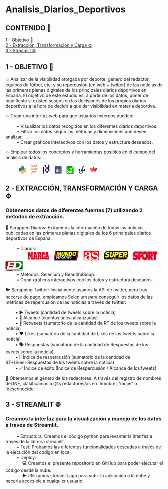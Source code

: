 # Analisis_Diarios_Deportivos
## CONTENIDO 📑
[1 - Objetivo 🎯](#O)<br />
[2 - Extracción, Transformación y Carga ⚙️](#ETL) <br />
[3 - Streamlit 🌐](#ST)<br />
 
## 1 - OBJETIVO 🎯<a name="O"/>   
💥  Analizar de la visibilidad otorgada por deporte, género del redactor, equipos de fútbol, etc. y su repercusión (en web + twitter) de las noticias de las primeras planas digitales de los principales diarios deportivos en España. El objetivo de este estudio es, a partir de los datos, poner de manifiesto si existen sesgos en las decisiones de los propios diarios deportivos a la hora de decidir a qué dar visibilidad en materia deportiva.<br />

💥 Crear una interfaz web para que usuarios externos puedan:<br />

&emsp; &emsp; • Visualizar los datos recogidos en los diferentes diarios deportivos.<br />
&emsp; &emsp; • Filtrar los datos según las métricas y dimensiones que desee analizar.<br />
&emsp; &emsp; • Crear gráficos interactivos con los datos y estructura deseados.<br />

💥 Emplear todos los conceptos y herramientas posibles en el campo del análisis de datos:<br />

&emsp;&emsp;&emsp;<img src="https://github.com/AdrianCiges/Eurovision-Project/blob/main/Images/python.webp" width="25" height="25">&emsp;<img src="https://github.com/AdrianCiges/Eurovision-Project/blob/main/Images/jupyter.jpg" width="22" height="30">  &nbsp;&nbsp;    <img src="https://github.com/AdrianCiges/Eurovision-Project/blob/main/Images/pandas.png" width="22" height="30"> &nbsp; &nbsp;<img src="https://github.com/AdrianCiges/Analisis_Diarios_Deportivos/blob/main/img/plotly.png" width="23" height="25">   &nbsp;&nbsp;    <img src="https://github.com/AdrianCiges/Eurovision-Project/blob/main/Images/selenium.png" width="23" height="25">     &nbsp;&nbsp;  <img src="https://github.com/AdrianCiges/Eurovision-Project/blob/main/Images/bs4.jpg" width="23" height="25">&nbsp;&nbsp;      <img src="https://github.com/AdrianCiges/Analisis_Diarios_Deportivos/blob/main/img/streamlit.png" width="25" height="30">     



## 2 - EXTRACCIÓN, TRANSFORMACIÓN Y CARGA ⚙️ <a name="ETL"/>
### Obtenemos datos de diferentes fuentes (7) utilizando 2 métodos de extracción.
📰 Scrappeo Diarios: Extraemos la información de todas las noticias publicadas en las primeras planas digitales de los 6 principales diarios deportivos de España:<br />

&emsp; &emsp; • Diarios:<br /> 
&emsp;&emsp;&emsp;&emsp;&emsp;<img src="https://github.com/AdrianCiges/Analisis_Diarios_Deportivos/blob/main/img/marca.png" width="70" height="30">&emsp;<img src="https://github.com/AdrianCiges/Analisis_Diarios_Deportivos/blob/main/img/MundoDeportivo.png" width="80" height="30">  &nbsp;&nbsp;    <img src="https://github.com/AdrianCiges/Analisis_Diarios_Deportivos/blob/main/img/AS.png" width="50" height="30"> &nbsp; &nbsp;<img src="https://github.com/AdrianCiges/Analisis_Diarios_Deportivos/blob/main/img/super.png" width="75" height="30">   &nbsp;&nbsp;    <img src="https://github.com/AdrianCiges/Analisis_Diarios_Deportivos/blob/main/img/sport.png" width="80" height="30">     &nbsp;&nbsp;  <img src="https://github.com/AdrianCiges/Analisis_Diarios_Deportivos/blob/main/img/Estadio.jpg" width="55" height="30">&nbsp;&nbsp;<br />
&emsp; &emsp; • Métodos: Selenium y BeautifulSoup.<br />
&emsp; &emsp; • Crear gráficos interactivos con los datos y estructura deseados.<br />

🐦 Scrapping Twitter: Inicialmente usamos la API de twitter, pero tras hacerse de pago, empleamos Selenium para conseguir los datos de las métricas de repercusión de las noticias a través de twitter:<br />

&emsp; &emsp;• ▶️ Tweets (cantidad de tweets sobre la noticia) <br />
&emsp; &emsp;• 👥 Alcance (cuentas única alcanzadas)<br />
&emsp; &emsp;• 🔁 Retweets (sumatorio de la cantidad de RT de los tweets sobre la noticia)<br />
&emsp; &emsp;• ♥️ Likes (sumatorio de la cantidad de Likes de los tweets sobre la noticia)<br />
&emsp; &emsp;• 🗣️ Respuestas (sumatorio de la cantidad de Respuestas de los tweets sobre la noticia)<br />
&emsp; &emsp;• ‼️ Índice de respercusión (sumatorio de la cantidad de RT+Likes+Respuestas de los tweets sobre la noticia)<br />
&emsp; &emsp;• ✅ Índice de éxito (Índice de Respercusión / Alcance de los tweets)<br />


🚻 Obtenemos el género de los redactores: A través del registro de nombres del INE, clasificamos a l@s redactores/as en 'hombre', 'mujer' o 'desconocido'.


## 3 - STREAMLIT 🌐 <a name="ST"/>
### Creamos la interfaz para la visualización y manejo de los datos a través de Streamlit.

&emsp; &emsp; • Estructura: Creamos el código python para levantar la interfaz a través de la librería streamlit. <br /> 
&emsp; &emsp; • Test: Probamos las diferentes funcionalidades deseadas a través de la ejecución del código en local. <br /> 
&emsp; &emsp; • Deploy: <br /> 
&emsp; &emsp; &emsp; 💻 Creamos el presente repositorio en GitHub para poder ejecutar el código desde la nube. <br /> 
&emsp; &emsp; &emsp; ▶️ Utilizamos streamlit.app para subir la aplicación a la nube y hacerla accesible a cualquier usuario.
